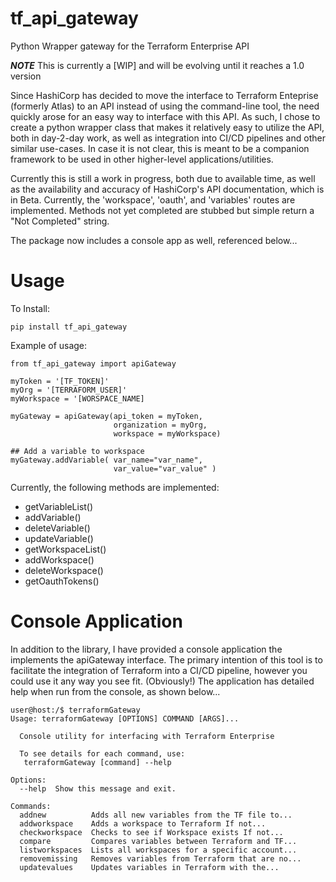 # tf_api_gateway
Python Wrapper gateway for the Terraform Enterprise API

***NOTE*** This is currently a [WIP] and will be evolving until it reaches a 1.0 version

Since HashiCorp has decided to move the interface to Terraform Enteprise (formerly Atlas) to an API instead of using the command-line tool, the need quickly arose for an easy way to interface with this API. As such, I chose to create a python wrapper class that makes it relatively easy to utilize the API, both in day-2-day work, as well as integration into CI/CD pipelines and other similar use-cases. In case it is not clear, this is meant to be a companion framework to be used in other higher-level applications/utilities.

Currently this is still a work in progress, both due to available time, as well as the availability and accuracy of HashiCorp's API documentation, which is in Beta. Currently, the 'workspace', 'oauth', and 'variables' routes are implemented. Methods not yet completed are stubbed but simple return a "Not Completed" string.

The package now includes a console app as well, referenced below...

# Usage

To Install:

```
pip install tf_api_gateway
```

Example of usage:

```
from tf_api_gateway import apiGateway

myToken = '[TF_TOKEN]'
myOrg = '[TERRAFORM_USER]'
myWorkspace = '[WORSPACE_NAME]

myGateway = apiGateway(api_token = myToken, 
                       organization = myOrg, 
                       workspace = myWorkspace)

## Add a variable to workspace
myGateway.addVariable( var_name="var_name", 
                       var_value="var_value" )
```

Currently, the following methods are implemented:
* getVariableList()
* addVariable()
* deleteVariable()
* updateVariable()
* getWorkspaceList()
* addWorkspace()
* deleteWorkspace()
* getOauthTokens()

# Console Application









In addition to the library, I have provided a console application the implements the apiGateway interface. The primary intention of this tool is to facilitate the integration of Terraform into a CI/CD pipeline, however you could use it any way you see fit. (Obviously!) The application has detailed help when run from the console, as shown below...

```
user@host:/$ terraformGateway 
Usage: terraformGateway [OPTIONS] COMMAND [ARGS]...

  Console utility for interfacing with Terraform Enterprise

  To see details for each command, use:
   terraformGateway [command] --help

Options:
  --help  Show this message and exit.

Commands:
  addnew          Adds all new variables from the TF file to...
  addworkspace    Adds a workspace to Terraform If not...
  checkworkspace  Checks to see if Workspace exists If not...
  compare         Compares variables between Terraform and TF...
  listworkspaces  Lists all workspaces for a specific account...
  removemissing   Removes variables from Terraform that are no...
  updatevalues    Updates variables in Terraform with the...

```

